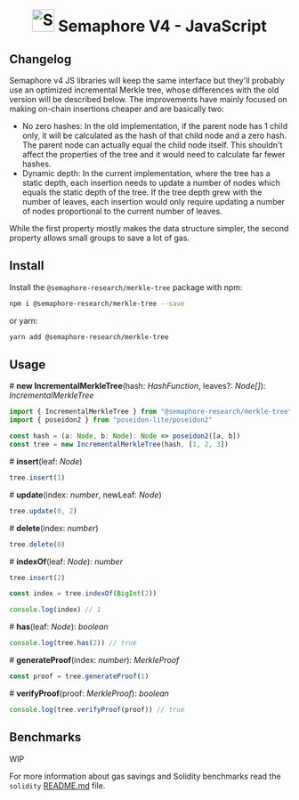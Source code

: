 <p align="center">
    <h1 align="center">
        <picture>
            <source media="(prefers-color-scheme: dark)" srcset="https://github.com/semaphore-protocol/website/blob/main/static/img/semaphore-icon-dark.svg">
            <source media="(prefers-color-scheme: light)" srcset="https://github.com/semaphore-protocol/website/blob/main/static/img/semaphore-icon.svg">
            <img width="40" alt="Semaphore icon." src="https://github.com/semaphore-protocol/website/blob/main/static/img/semaphore-icon.svg">
        </picture>
        Semaphore V4 - JavaScript
    </h1>
</p>

## Changelog

Semaphore v4 JS libraries will keep the same interface but they'll probably use an optimized incremental Merkle tree, whose differences with the old version will be described below. The improvements have mainly focused on making on-chain insertions cheaper and are basically two:

* No zero hashes: In the old implementation, if the parent node has 1 child only, it will be calculated as the hash of that child node and a zero hash. The parent node can actually equal the child node itself. This shouldn't affect the properties of the tree and it would need to calculate far fewer hashes.
* Dynamic depth: In the current implementation, where the tree has a static depth, each insertion needs to update a number of nodes which equals the static depth of the tree. If the tree depth grew with the number of leaves, each insertion would only require updating a number of nodes proportional to the current number of leaves.

While the first property mostly makes the data structure simpler, the second property allows small groups to save a lot of gas.

## Install

Install the `@semaphore-research/merkle-tree` package with npm:

```bash
npm i @semaphore-research/merkle-tree --save
```

or yarn:

```bash
yarn add @semaphore-research/merkle-tree
```

## Usage

\# **new IncrementalMerkleTree**(hash: _HashFunction_, leaves?: _Node\[]_): _IncrementalMerkleTree_

```typescript
import { IncrementalMerkleTree } from "@semaphore-research/merkle-tree"
import { poseidon2 } from "poseidon-lite/poseidon2"

const hash = (a: Node, b: Node): Node => poseidon2([a, b])
const tree = new IncrementalMerkleTree(hash, [1, 2, 3])
```

\# **insert**(leaf: _Node_)

```typescript
tree.insert(1)
```

\# **update**(index: _number_, newLeaf: _Node_)

```typescript
tree.update(0, 2)
```

\# **delete**(index: _number_)

```typescript
tree.delete(0)
```

\# **indexOf**(leaf: _Node_): _number_

```typescript
tree.insert(2)

const index = tree.indexOf(BigInt(2))

console.log(index) // 1
```

\# **has**(leaf: _Node_): _boolean_

```typescript
console.log(tree.has(2)) // true
```

\# **generateProof**(index: _number_): _MerkleProof_

```typescript
const proof = tree.generateProof(1)
```

\# **verifyProof**(proof: _MerkleProof_): _boolean_

```typescript
console.log(tree.verifyProof(proof)) // true
```

## Benchmarks

WIP

For more information about gas savings and Solidity benchmarks read the `solidity` [README.md](https://github.com/semaphore-protocol/research/tree/main/solidity) file.
